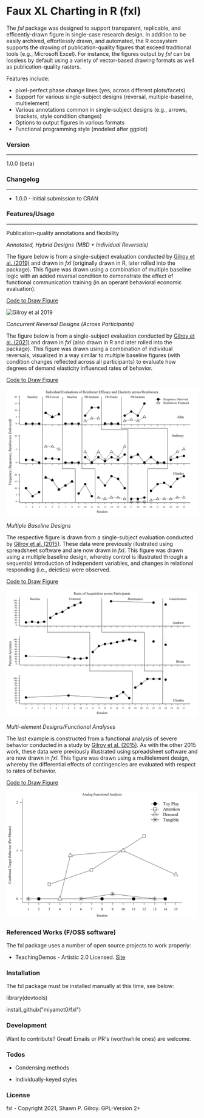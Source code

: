 
# Faux XL Charting in R (fxl)

The _fxl_ package was designed to support transparent, replicable, and efficently-drawn figure in single-case research design. In addition to be easily archived, effortlessly drawn, and automated, the R ecosystem supports the drawing of publication-quality figures that exceed traditional tools (e.g., Microsoft Excel). For instance, the figures output by _fxl_ can be lossless by default using a variety of vector-based drawing formats as well as publication-quality rasters.

Features include:
 - pixel-perfect phase change lines (yes, across different plots/facets)
 - Support for various single-subject designs (reversal, multiple-baseline, multielement)
 - Various annotations common in single-subject designs (e.g., arrows, brackets, style condition changes)
 - Options to output figures in various formats
 - Functional programming style (modeled after ggplot)

### Version

------

1.0.0 (beta)

### Changelog

------

* 1.0.0 - Initial submission to CRAN

### Features/Usage

------

Publication-quality annotations and flexibility

*Annotated, Hybrid Designs (MBD + Individual Reversals)*

The figure below is from a single-subject evaluation conducted by [Gilroy et al. (2019)](https://doi.org/10.1080/17518423.2019.1646342) and drawn in *fxl* (originally drawn in R, later rolled into the package). This figure was drawn using a combination of multiple baseline logic with an added reversal condition to demonstrate the effect of functional communication training (in an operant behavioral economic evaluation).

[Code to Draw Figure](https://github.com/miyamot0/fxl/blob/main/demo/annotatedplot.R)

![Gilroy et al 2019](https://github.com/miyamot0/fxl/blob/main/man/figures/annotatedfigure2.png?raw=true)

*Concurrent Reversal Designs (Across Participants)*

The figure below is from a single-subject evaluation conducted by [Gilroy et al. (2021)](https://doi.org/10.1002/jaba.826) and drawn in *fxl* (also drawn in R and later rolled into the package). This figure was drawn using a combination of individual reversals, visualized in a way similar to multiple baseline figures (with condition changes reflected across all participants) to evaluate how degrees of demand elasticity influenced rates of behavior.

[Code to Draw Figure](https://github.com/miyamot0/fxl/blob/main/demo/concurrentplot.R)

![Gilroy et al 2021](https://github.com/miyamot0/fxl/blob/main/man/figures/concurrentfigure.svg?raw=true)

*Multiple Baseline Designs*

The respective figure is drawn from a single-subject evaluation conducted by [Gilroy et al. (2015)](https://doi.org/10.1016/j.rasd.2015.04.004). These data were previously illustrated using spreadsheet software and are now drawn in *fxl*. This figure was drawn using a multiple baseline design, whereby control is illustrated through a sequential introduction of independent variables, and changes in relational responding (i.e., deictics) were observed. 

[Code to Draw Figure](https://github.com/miyamot0/fxl/blob/main/demo/multiplebaselineplot.R)

![Gilroy et al 2015](https://github.com/miyamot0/fxl/blob/main/man/figures/multiplebaselinefigure.svg?raw=true)

*Multi-element Designs/Functional Analyses*

The last example is constructed from a functional analysis of severe behavior conducted in a study by [Gilroy et al. (2015)](https://doi.org/10.1016/j.rasd.2015.04.004). As with the other 2015 work, these data were previously illustrated using spreadsheet software and are now drawn in *fxl*. This figure was drawn using a multielement design, whereby the differential effects of contingencies are evaluated with respect to rates of behavior. 

[Code to Draw Figure](https://github.com/miyamot0/fxl/blob/main/demo/faplot.R)

![Gilroy et al 2019](https://github.com/miyamot0/fxl/blob/main/man/figures/fafigure.svg?raw=true)

### Referenced Works (F/OSS software)

The fxl package uses a number of open source projects to work properly:

* TeachingDemos - Artistic 2.0 Licensed. [Site](https://cran.r-project.org/web/packages/TeachingDemos/index.html)

### Installation

The fxl package must be installed manually at this time, see below: 

library(devtools)

install_github("miyamot0/fxl")

### Development

Want to contribute? Great! Emails or PR's (worthwhile ones) are welcome.

### Todos

* Condensing methods

* Individually-keyed styles

### License

fxl - Copyright 2021, Shawn P. Gilroy. GPL-Version 2+
